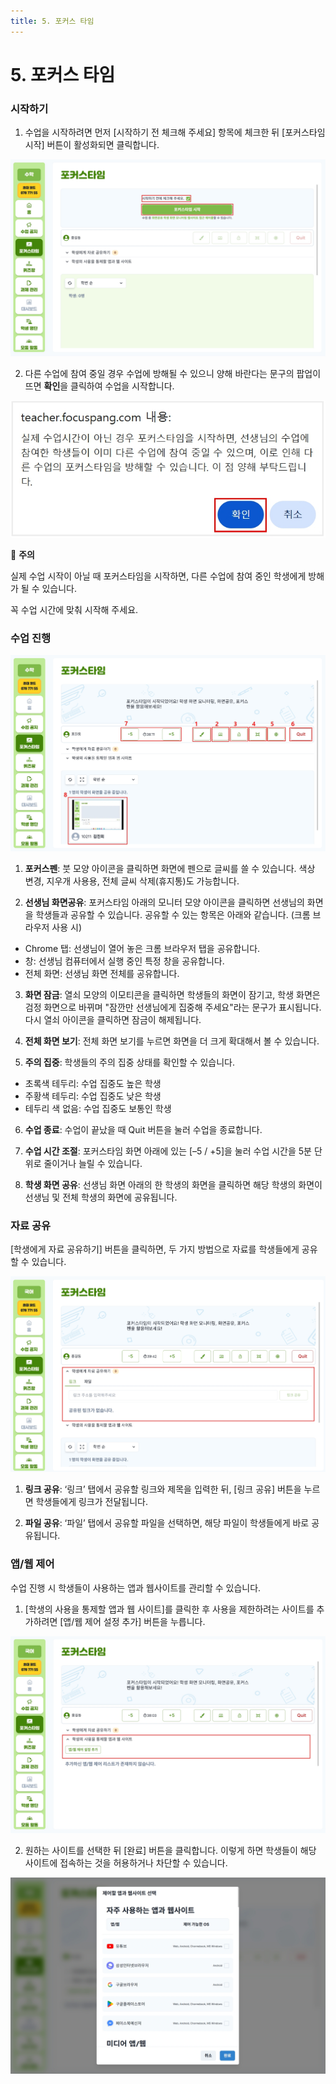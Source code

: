 ```yaml
---
title: 5. 포커스 타임
---
```


# 5. 포커스 타임

### 시작하기

1. 수업을 시작하려면 먼저 [시작하기 전 체크해 주세요] 항목에 체크한 뒤 [포커스타임 시작] 버튼이 활성화되면 클릭합니다.

![](/img/kr/elementary/teacher/05-01.jpg)

2. 다른 수업에 참여 중일 경우 수업에 방해될 수 있으니 양해 바란다는 문구의 팝업이 뜨면 **확인**을 클릭하여 수업을 시작합니다.

![](/img/kr/elementary/teacher/05-02.jpg)

🚨 **주의**

실제 수업 시작이 아닐 때 포커스타임을 시작하면, 다른 수업에 참여 중인 학생에게 방해가 될 수 있습니다.

꼭 수업 시간에 맞춰 시작해 주세요.

### 수업 진행

![](/img/kr/elementary/teacher/05-03.jpg)

1. **포커스펜**: 붓 모양 아이콘을 클릭하면 화면에 펜으로 글씨를 쓸 수 있습니다. 색상 변경, 지우개 사용용, 전체 글씨 삭제(휴지통)도 가능합니다.

2. **선생님 화면공유**: 포커스타임 아래의 모니터 모양 아이콘을 클릭하면 선생님의 화면을 학생들과 공유할 수 있습니다. 공유할 수 있는 항목은 아래와 같습니다.
   (크롬 브라우저 사용 시)

- Chrome 탭: 선생님이 열어 놓은 크롬 브라우저 탭을 공유합니다.
- 창: 선생님 컴퓨터에서 실행 중인 특정 창을 공유합니다.
- 전체 화면: 선생님 화면 전체를 공유합니다.

3. **화면 잠금**: 열쇠 모양의 이모티콘을 클릭하면 학생들의 화면이 잠기고, 학생 화면은 검정 화면으로 바뀌며 "잠깐만 선생님에게 집중해 주세요"라는 문구가 표시됩니다. 다시 열쇠 아이콘을 클릭하면 잠금이 해제됩니다.

4. **전체 화면 보기**: 전체 화면 보기를 누르면 화면을 더 크게 확대해서 볼 수 있습니다.

5. **주의 집중**: 학생들의 주의 집중 상태를 확인할 수 있습니다.

- 초록색 테두리: 수업 집중도 높은 학생
- 주황색 테두리: 수업 집중도 낮은 학생
- 테두리 색 없음: 수업 집중도 보통인 학생

6. **수업 종료**: 수업이 끝났을 때 Quit 버튼을 눌러 수업을 종료합니다.

7. **수업 시간 조절**: 포커스타임 화면 아래에 있는 [–5 / +5]을 눌러 수업 시간을 5분 단위로 줄이거나 늘릴 수 있습니다.

8. **학생 화면 공유**: 선생님 화면 아래의 한 학생의 화면을 클릭하면 해당 학생의 화면이 선생님 및 전체 학생의 화면에 공유됩니다.

### 자료 공유

[학생에게 자료 공유하기] 버튼을 클릭하면, 두 가지 방법으로 자료를 학생들에게 공유할 수 있습니다.

![](/img/kr/elementary/teacher/05-04.jpg)

1. **링크 공유**: ‘링크’ 탭에서 공유할 링크와 제목을 입력한 뒤, [링크 공유] 버튼을 누르면 학생들에게 링크가 전달됩니다.

2. **파일 공유**: ‘파일’ 탭에서 공유할 파일을 선택하면, 해당 파일이 학생들에게 바로 공유됩니다.

### 앱/웹 제어

수업 진행 시 학생들이 사용하는 앱과 웹사이트를 관리할 수 있습니다.

1. [학생의 사용을 통제할 앱과 웹 사이트]를 클릭한 후 사용을 제한하려는 사이트를 추가하려면 [앱/웹 제어 설정 추가] 버튼을 누릅니다.

![](/img/kr/elementary/teacher/05-05.jpg)

2. 원하는 사이트를 선택한 뒤 [완료] 버튼을 클릭합니다. 이렇게 하면 학생들이 해당 사이트에 접속하는 것을 허용하거나 차단할 수 있습니다.

![](/img/kr/elementary/teacher/05-06.jpg)
